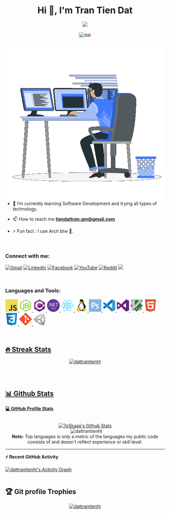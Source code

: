 <h1 align="center">Hi 👋, I'm Tran Tien Dat</h1>
<p align="center">
  <a href="https://github.com/DenverCoder1/readme-typing-svg"><img src="https://readme-typing-svg.herokuapp.com?lines=Software+Developer;Linux+Hobbyist;Always%20learning%20new%20things&center=true&width=500&height=50"></a>
</p>

<p align="center"> <img src="https://komarev.com/ghpvc/?username=dattrantienht&label=Profile%20views&color=0e75b6&style=flat"
    alt="dat" /> 
  </p>

<p><img align="right" src="https://github.com/dattrantienht/dattrantienht/blob/main/coding-boy.gif" alt="dev" /></p>


- 🌱 I’m currently learning Software Development and trying all types of technology.

- 📫 How to reach me **tiendattran.gm@gmail.com**

- ⚡ Fun fact : I use Arch btw :penguin:.

<br>

<h3 align="left">Connect with me:</h3>
<p align="left">
  <a href="mailto:tiendattran.gm@gmail.com"><img img src="https://img.shields.io/badge/gmail-%23EA4335.svg?style=plastic&logo=gmail&logoColor=white" alt="Gmail"/></a>
	<a href="https://www.linkedin.com/in/trantiendatvn/"><img src="https://img.shields.io/badge/linkedin-%230A66C2.svg?style=plastic&logo=linkedin&logoColor=white" alt="LinkedIn"/></a>
	<a href="https://www.facebook.com/tiendattran.gm/"><img src="https://img.shields.io/badge/facebook-%231877F2.svg?style=plastic&logo=facebook&logoColor=white" alt="Facebook"/></a>
	<a href="https://www.youtube.com/channel/UCK05rWCRmnibBOfSsa3phvA"><img src="https://img.shields.io/youtube/channel/subscribers/UCK05rWCRmnibBOfSsa3phvA?logo=youtube&style=plastic" alt="YouTube"/></a>
	<a href="https://www.reddit.com/user/M4chiavelli"><img src="https://img.shields.io/reddit/user-karma/combined/M4chiavelli?logo=reddit" alt="Reddit"/></a>
	<a href="https://steamcommunity.com/id/tiendattran/"><img src="https://img.shields.io/twitter/url?label=Steam&logo=steam&style=social&url=https%3A%2F%2Fimg.shields.io%2Ftwitter%2Furl%3Flabel%3DSteam%26logo%3Dsteam%26style%3Dplastic%26url%3Dhttps%253A%252F%252Fsteamcommunity.com%252Fid%252Ftiendattran%252F"/></a>
</p>

<br>

<h3 align="left">Languages and Tools:</h3>
<p align="left"> 
	<a href="https://developer.android.com" target="_blank" rel="noreferrer"> <img
      src="https://raw.githubusercontent.com/devicons/devicon/master/icons/javascript/javascript-original.svg"
      alt="android" width="40" height="40" /> 
	<a href="https://developer.android.com" target="_blank" rel="noreferrer"> <img
      src="https://raw.githubusercontent.com/devicons/devicon/master/icons/nodejs/nodejs-original.svg"
      alt="android" width="40" height="40" /> 
	<a href="https://developer.android.com" target="_blank" rel="noreferrer"> <img
      src="https://raw.githubusercontent.com/devicons/devicon/master/icons/csharp/csharp-original.svg"
      alt="android" width="40" height="40" />
	<a href="https://developer.android.com" target="_blank" rel="noreferrer"> <img
      src="https://raw.githubusercontent.com/devicons/devicon/master/icons/dotnetcore/dotnetcore-original.svg"
      alt="android" width="40" height="40" /> 
	<a href="https://developer.android.com" target="_blank" rel="noreferrer"> <img
      src="https://raw.githubusercontent.com/devicons/devicon/master/icons/react/react-original.svg"
      alt="android" width="40" height="40" /> 
	<a href="https://developer.android.com" target="_blank" rel="noreferrer"> <img
      src="https://raw.githubusercontent.com/devicons/devicon/master/icons/linux/linux-original.svg"
      alt="android" width="40" height="40" /> 
	<a href="https://developer.android.com" target="_blank" rel="noreferrer"> <img
      src="https://raw.githubusercontent.com/devicons/devicon/master/icons/photoshop/photoshop-plain.svg"
      alt="android" width="40" height="40" /> 
	<a href="https://developer.android.com" target="_blank" rel="noreferrer"> <img
      src="https://raw.githubusercontent.com/devicons/devicon/master/icons/vscode/vscode-original.svg"
      alt="android" width="40" height="40" /> 
	<a href="https://developer.android.com" target="_blank" rel="noreferrer"> <img
      src="https://raw.githubusercontent.com/devicons/devicon/master/icons/visualstudio/visualstudio-plain.svg"
      alt="android" width="40" height="40" /> 
	<a href="https://developer.android.com" target="_blank" rel="noreferrer"> <img
      src="https://raw.githubusercontent.com/devicons/devicon/master/icons/vim/vim-original.svg"
      alt="android" width="40" height="40" /> 
	<a href="https://developer.android.com" target="_blank" rel="noreferrer"> <img
      src="https://raw.githubusercontent.com/devicons/devicon/master/icons/html5/html5-original.svg"
      alt="android" width="40" height="40" />
	<a href="https://developer.android.com" target="_blank" rel="noreferrer"> <img
      src="https://raw.githubusercontent.com/devicons/devicon/master/icons/css3/css3-original.svg"
      alt="android" width="40" height="40" />
	<a href="https://developer.android.com" target="_blank" rel="noreferrer"> <img
      src="https://raw.githubusercontent.com/devicons/devicon/master/icons/git/git-original.svg"
      alt="android" width="40" height="40" />
	<a href="https://developer.android.com" target="_blank" rel="noreferrer"> <img
      src="https://raw.githubusercontent.com/dattrantienht/dattrantienht/main/unity.png"
      alt="android" width="40" height="40" />
</p>

<br>

## 🔥 Streak Stats
<p align="center"><img src="https://github-readme-streak-stats.herokuapp.com/?user=dattrantienht&theme=algolia" alt="dattrantienht" /></p>

<br>
<br>

## 📊 Github Stats

  <summary><b>💻 GitHub Profile Stats</b></summary>
  <br/>
  <p align="center">
    <a href="https://github.com/anuraghazra/github-readme-stats"><img alt="7oSkaaa's Github Stats" src="https://github-readme-stats.vercel.app/api?username=dattrantienht&show_icons=true&count_private=true&theme=algolia" height="192px"/></a>
<br/>
  &nbsp;
	  <img src="https://github-readme-stats.vercel.app/api/top-langs?username=dattrantienht&langs_count=10&show_icons=true&locale=en&layout=compact&theme=algolia" alt="dattrantienht" height="192px"/>
  <br/>
  <b>Note:</b> Top languages is only a metric of the languages my public code consists of and doesn't reflect experience or skill level.
  </p>

----

  <summary><b>⚡ Recent GitHub Activity</b></summary>
  <br/>
   <a href="https://github.com/dattrantienht"><img alt="dattrantienht's Activity Graph" src="https://activity-graph.herokuapp.com/graph?username=dattrantienht&custom_title=dattrantienht's%20Contribution%20Graph&theme=react-dark" /></a>
  <br/>


<br/>

## :trophy: Git profile Trophies

<p align="center"> <a href="https://github.com/ryo-ma/github-profile-trophy"><img src="https://github-profile-trophy.vercel.app/?username=dattrantienht&layout=compact&theme=algolia" alt="dattrantienht" /></a> </p>
